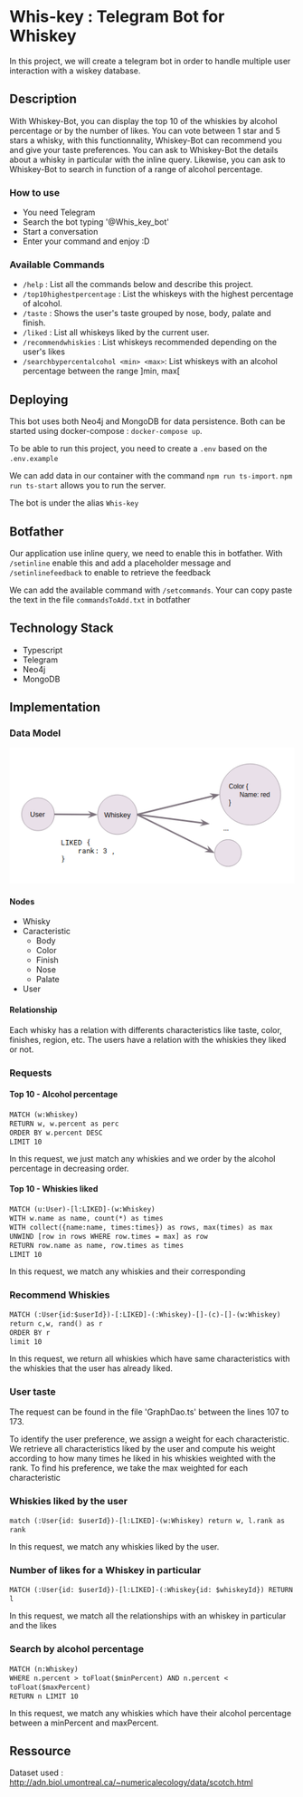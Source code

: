 # Whis-key : Telegram Bot for Whiskey

In this project, we will create a telegram bot in order to handle multiple user interaction with a wiskey database.

## Description

With Whiskey-Bot, you can display the top 10 of the whiskies by alcohol percentage or by the number of likes. You can vote between 1 star and 5 stars a whisky, with this functionnality, Whiskey-Bot can recommend you and give your taste preferences. You can ask to Whiskey-Bot the details about a whisky in particular with the inline query. Likewise, you can ask to Whiskey-Bot to search in function of a range of alcohol percentage.

### How to use

* You need Telegram
* Search the bot typing '@Whis_key_bot'
* Start a conversation
* Enter your command and enjoy :D

### Available Commands

* ```/help``` : List all the commands below and describe this project.
* ```/top10highestpercentage``` : List the whiskeys with the highest percentage of alcohol.
* ```/taste``` : Shows the user's taste grouped by nose, body, palate and finish.
* ```/liked``` : List all whiskeys liked by the current user.
* ```/recommendwhiskies``` : List whiskeys recommended depending on the user's likes
* ```/searchbypercentalcohol <min> <max>```: List whiskeys with an alcohol percentage between the range ]min, max[

## Deploying
This bot uses both Neo4j and MongoDB for data persistence. Both can be started using docker-compose : ```docker-compose up```. 

To be able to run this project, you need to create a `.env` based on the `.env.example`

We can add data in our container with the command ``npm run ts-import``. 
``npm run ts-start`` allows you to run the server.

The bot is under the alias ```Whis-key```

## Botfather

Our application use inline query, we need to enable this in botfather. 
With `/setinline` enable this and add a placeholder message and `/setinlinefeedback` to enable to retrieve the feedback

We can add the available command with `/setcommands`. Your can copy paste the text in the file `commandsToAdd.txt` in botfather

## Technology Stack

- Typescript
- Telegram
- Neo4j
- MongoDB

## Implementation

### Data Model

![Data model of Whiskey-Bot](img/data_model.png)

#### Nodes

- Whisky
- Caracteristic
  - Body
  - Color
  - Finish
  - Nose
  - Palate
- User

#### Relationship

Each whisky has a relation with differents characteristics like taste, color, finishes, region, etc. The users have a relation with the whiskies they liked or not.

### Requests

#### Top 10 - Alcohol percentage

```neo4j
MATCH (w:Whiskey)
RETURN w, w.percent as perc
ORDER BY w.percent DESC
LIMIT 10
```

In this request, we just match any whiskies and we order by the alcohol percentage in decreasing order.

#### Top 10 - Whiskies liked

```neo4j
MATCH (u:User)-[l:LIKED]-(w:Whiskey)
WITH w.name as name, count(*) as times
WITH collect({name:name, times:times}) as rows, max(times) as max
UNWIND [row in rows WHERE row.times = max] as row
RETURN row.name as name, row.times as times
LIMIT 10
```
In this request, we match any whiskies and their corresponding 

### Recommend Whiskies

```neo4j
MATCH (:User{id:$userId})-[:LIKED]-(:Whiskey)-[]-(c)-[]-(w:Whiskey)
return c,w, rand() as r
ORDER BY r
limit 10
```

In this request, we return all whiskies which have same characteristics with the whiskies that the user has already liked.

### User taste

The request can be found in the file 'GraphDao.ts' between the lines 107 to 173. 

To identify the user preference, we assign a weight for each characteristic. We retrieve all characteristics liked by the user and compute his weight according to how many times he liked in his whiskies weighted with the rank.
To find his preference, we take the max weighted for each characteristic

### Whiskies liked by the user

```neo4j
match (:User{id: $userId})-[l:LIKED]-(w:Whiskey) return w, l.rank as rank
```

In this request, we match any whiskies liked by the user. 

### Number of likes for a Whiskey in particular

```neo4j
MATCH (:User{id: $userId})-[l:LIKED]-(:Whiskey{id: $whiskeyId}) RETURN l
```

In this request, we match all the relationships with an whiskey in particular and the likes

### Search by alcohol percentage

```neo4j
MATCH (n:Whiskey)
WHERE n.percent > toFloat($minPercent) AND n.percent < toFloat($maxPercent)
RETURN n LIMIT 10
```

In this request, we match any whiskies which have their alcohol percentage between a minPercent and maxPercent.

## Ressource
Dataset used : http://adn.biol.umontreal.ca/~numericalecology/data/scotch.html
